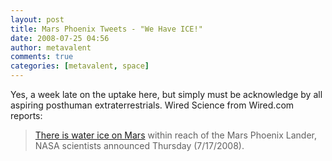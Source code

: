 ```yaml
---
layout: post
title: Mars Phoenix Tweets - "We Have ICE!"
date: 2008-07-25 04:56
author: metavalent
comments: true
categories: [metavalent, space]
---
```

Yes, a week late on the uptake here, but simply must be acknowledge by all aspiring posthuman extraterrestrials. Wired Science from Wired.com reports:<blockquote><a href="http://blog.wired.com/wiredscience/2008/06/mars-phoenix-tw.html">There is water ice on Mars</a> within reach of the Mars Phoenix Lander, NASA scientists announced Thursday (7/17/2008).</blockquote>

